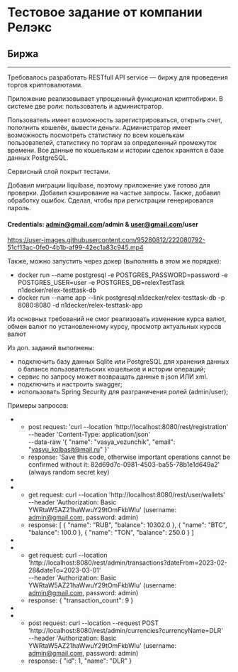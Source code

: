 # Тестовое задание от компании Релэкс #

## Биржа ##

---

Требовалось разработать RESTfull API service — биржу для проведения торгов криптовалютами.

Приложение реализовывает упрощенный функционал криптобиржи.
В системе две роли: пользователь и администратор.

Пользователь имеет возможность зарегистрироваться, открыть счет, пополнить кошелёк, вывести деньги.
Администратор имеет возможность посмотреть статистику по всем кошелькам пользователей,
статистику по торгам за определенный промежуток времени.
Все данные по кошелькам и истории сделок хранятся в базе данных PostgreSQL.

Сервисный слой покрыт тестами.

Добавил миграции liquibase, поэтому приложение уже готово для проверки.
Добавил кэширование на частые запросы.
Также, добавил обработку ошибок. Сделал, чтобы при регистрации
генерировался пароль.

#### Credentials: admin@gmail.com/admin & user@gmail.com/user #### 


https://user-images.githubusercontent.com/95280812/222080792-51cf13ac-0fe0-4b1b-af99-42ec1a83c945.mp4


Также, можно запустить через докер (выполнять в этом же порядке):

- docker run --name postgresql -e POSTGRES_PASSWORD=password -e POSTGRES_USER=user -e POSTGRES_DB=relexTestTask
  n1decker/relex-testtask-db
- docker run --name app --link postgresql:n1decker/relex-testtask-db -p 8080:8080 -d n1decker/relex-testtask-app

Из основных требований не смог реализовать изменение курса валют, обмен валют по установленному курсу, просмотр
актуальных курсов валют

Из доп. заданий выполнены:

+ подключить базу данных Sqlite или PostgreSQL для хранения данных о балансе пользовательских кошельков и истории
  операций;
+ сервис по запросу может возвращать данные в json ИЛИ xml.
+ подключить и настроить swagger;
+ использовать Spring Security для разграничения ролей (admin/user);

Примеры запросов:

-
    - post request: 'curl --location 'http://localhost:8080/rest/registration' \
      --header 'Content-Type: application/json' \
      --data-raw '{
      "name": "vasya_vezunchik",
      "email": "vasyu_kolbasit@mail.ru"
      }'
    - response: 'Save this code, otherwise important operations cannot be confirmed without it:
      82d69d7c-0981-4503-ba55-78b1e1d649a2' (always random secret key)
-
-
    - get request: curl --location 'http://localhost:8080/rest/user/wallets' \
      --header 'Authorization: Basic YWRtaW5AZ21haWwuY29tOmFkbWlu' (username: admin@gmail.com, password: admin)
    - response: [
      {
      "name": "RUB",
      "balance": 10302.0
      },
      {
      "name": "BTC",
      "balance": 100.0
      },
      {
      "name": "TON",
      "balance": 250.0
      }
      ]
-
-
    - get request: curl
      --location 'http://localhost:8080/rest/admin/transactions?dateFrom=2023-02-28&dateTo=2023-03-01' \
      --header 'Authorization: Basic YWRtaW5AZ21haWwuY29tOmFkbWlu' (username: admin@gmail.com, password: admin)
    - response: { "transaction_count": 9 }
-
-
    - post request: curl --location --request POST 'http://localhost:8080/rest/admin/currencies?currencyName=DLR' \
      --header 'Authorization: Basic YWRtaW5AZ21haWwuY29tOmFkbWlu' (username: admin@gmail.com, password: admin)
    - response: { "id": 1, "name": "DLR" }
